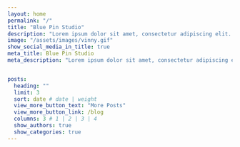 ```yaml
---
layout: home
permalink: "/"
title: "Blue Pin Studio"
description: "Lorem ipsum dolor sit amet, consectetur adipiscing elit. Suspendisse vitae elit in leo ullamcorper pulvinar viverra a nunc. Nulla placerat molestie dignissim. Quisque in lorem eget libero mattis vestibulum. Phasellus ut dui id nisl feugiat placerat. Integer non accumsan dolor, at commodo arcu. Morbi mauris est, eleifend id tellus ac, dictum ullamcorper purus. Pellentesque varius sodales ligula, vel feugiat nisl condimentum vitae. Nulla facilisi."
image: "/assets/images/vinny.gif"
show_social_media_in_title: true
meta_title: Blue Pin Studio
meta_description: "Lorem ipsum dolor sit amet, consectetur adipiscing elit. Suspendisse vitae elit in leo ullamcorper pulvinar viverra a nunc. Nulla placerat molestie dignissim. Quisque in lorem eget libero mattis vestibulum. Phasellus ut dui id nisl feugiat placerat. Integer non accumsan dolor, at commodo arcu. Morbi mauris est, eleifend id tellus ac, dictum ullamcorper purus. Pellentesque varius sodales ligula, vel feugiat nisl condimentum vitae. Nulla facilisi."


posts:
  heading: ""
  limit: 3
  sort: date # date | weight
  view_more_button_text: "More Posts"
  view_more_button_link: /blog
  columns: 3 # 1 | 2 | 3 | 4
  show_authors: true
  show_categories: true
---
```


